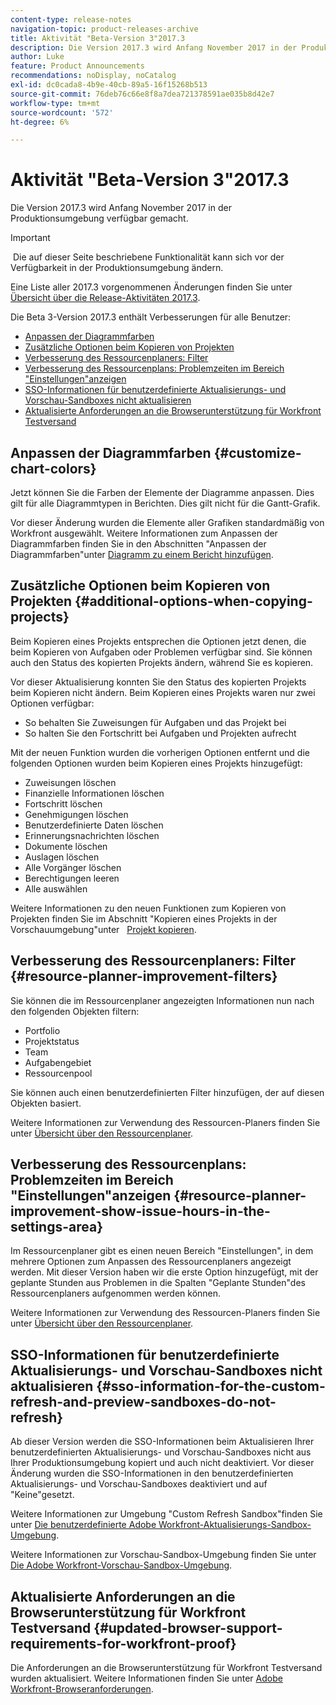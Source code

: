 ```yaml
---
content-type: release-notes
navigation-topic: product-releases-archive
title: Aktivität "Beta-Version 3"2017.3
description: Die Version 2017.3 wird Anfang November 2017 in der Produktionsumgebung verfügbar gemacht.
author: Luke
feature: Product Announcements
recommendations: noDisplay, noCatalog
exl-id: dc0cada8-4b9e-40cb-89a5-16f15268b513
source-git-commit: 76deb76c66e8f8a7dea721378591ae035b8d42e7
workflow-type: tm+mt
source-wordcount: '572'
ht-degree: 6%

---
```


# Aktivität &quot;Beta-Version 3&quot;2017.3

Die Version 2017.3 wird Anfang November 2017 in der Produktionsumgebung verfügbar gemacht.

>[!IMPORTANT]
>
> Die auf dieser Seite beschriebene Funktionalität kann sich vor der Verfügbarkeit in der Produktionsumgebung ändern.

Eine Liste aller 2017.3 vorgenommenen Änderungen finden Sie unter  [Übersicht über die Release-Aktivitäten 2017.3](../../../../product-announcements/product-releases/quarterly-release-archive/2017.3-release-activity/2017.3-release-activity-overview.md).

Die Beta 3-Version 2017.3 enthält Verbesserungen für alle Benutzer:

* [Anpassen der Diagrammfarben](#customize-chart-colors)
* [Zusätzliche Optionen beim Kopieren von Projekten](#additional-options-when-copying-projects)
* [Verbesserung des Ressourcenplaners: Filter](#resource-planner-improvement-filters)
* [Verbesserung des Ressourcenplans: Problemzeiten im Bereich &quot;Einstellungen&quot;anzeigen](#resource-planner-improvement-show-issue-hours-in-the-settings-area)
* [SSO-Informationen für benutzerdefinierte Aktualisierungs- und Vorschau-Sandboxes nicht aktualisieren](#sso-information-for-the-custom-refresh-and-preview-sandboxes-do-not-refresh)
* [Aktualisierte Anforderungen an die Browserunterstützung für Workfront Testversand](#updated-browser-support-requirements-for-workfront-proof)

## Anpassen der Diagrammfarben {#customize-chart-colors}

Jetzt können Sie die Farben der Elemente der Diagramme anpassen. Dies gilt für alle Diagrammtypen in Berichten. Dies gilt nicht für die Gantt-Grafik.

Vor dieser Änderung wurden die Elemente aller Grafiken standardmäßig von Workfront ausgewählt. Weitere Informationen zum Anpassen der Diagrammfarben finden Sie in den Abschnitten &quot;Anpassen der Diagrammfarben&quot;unter [Diagramm zu einem Bericht hinzufügen](../../../../reports-and-dashboards/reports/creating-and-managing-reports/add-chart-report.md).

## Zusätzliche Optionen beim Kopieren von Projekten {#additional-options-when-copying-projects}

Beim Kopieren eines Projekts entsprechen die Optionen jetzt denen, die beim Kopieren von Aufgaben oder Problemen verfügbar sind. Sie können auch den Status des kopierten Projekts ändern, während Sie es kopieren.

Vor dieser Aktualisierung konnten Sie den Status des kopierten Projekts beim Kopieren nicht ändern. Beim Kopieren eines Projekts waren nur zwei Optionen verfügbar:

* So behalten Sie Zuweisungen für Aufgaben und das Projekt bei
* So halten Sie den Fortschritt bei Aufgaben und Projekten aufrecht

Mit der neuen Funktion wurden die vorherigen Optionen entfernt und die folgenden Optionen wurden beim Kopieren eines Projekts hinzugefügt:

* Zuweisungen löschen
* Finanzielle Informationen löschen
* Fortschritt löschen
* Genehmigungen löschen
* Benutzerdefinierte Daten löschen
* Erinnerungsnachrichten löschen
* Dokumente löschen
* Auslagen löschen
* Alle Vorgänger löschen
* Berechtigungen leeren
* Alle auswählen

Weitere Informationen zu den neuen Funktionen zum Kopieren von Projekten finden Sie im Abschnitt &quot;Kopieren eines Projekts in der Vorschauumgebung&quot;unter   [Projekt kopieren](../../../../manage-work/projects/manage-projects/copy-project.md).

## Verbesserung des Ressourcenplaners: Filter {#resource-planner-improvement-filters}

Sie können die im Ressourcenplaner angezeigten Informationen nun nach den folgenden Objekten filtern:

* Portfolio
* Projektstatus
* Team
* Aufgabengebiet
* Ressourcenpool

Sie können auch einen benutzerdefinierten Filter hinzufügen, der auf diesen Objekten basiert.

Weitere Informationen zur Verwendung des Ressourcen-Planers finden Sie unter [Übersicht über den Ressourcenplaner](../../../../resource-mgmt/resource-planning/get-started-resource-planner.md). 

## Verbesserung des Ressourcenplans: Problemzeiten im Bereich &quot;Einstellungen&quot;anzeigen {#resource-planner-improvement-show-issue-hours-in-the-settings-area}

Im Ressourcenplaner gibt es einen neuen Bereich &quot;Einstellungen&quot;, in dem mehrere Optionen zum Anpassen des Ressourcenplaners angezeigt werden. Mit dieser Version haben wir die erste Option hinzugefügt, mit der geplante Stunden aus Problemen in die Spalten &quot;Geplante Stunden&quot;des Ressourcenplaners aufgenommen werden können.

Weitere Informationen zur Verwendung des Ressourcen-Planers finden Sie unter [Übersicht über den Ressourcenplaner](../../../../resource-mgmt/resource-planning/get-started-resource-planner.md).

## SSO-Informationen für benutzerdefinierte Aktualisierungs- und Vorschau-Sandboxes nicht aktualisieren {#sso-information-for-the-custom-refresh-and-preview-sandboxes-do-not-refresh}

Ab dieser Version werden die SSO-Informationen beim Aktualisieren Ihrer benutzerdefinierten Aktualisierungs- und Vorschau-Sandboxes nicht aus Ihrer Produktionsumgebung kopiert und auch nicht deaktiviert. Vor dieser Änderung wurden die SSO-Informationen in den benutzerdefinierten Aktualisierungs- und Vorschau-Sandboxes deaktiviert und auf &quot;Keine&quot;gesetzt.

Weitere Informationen zur Umgebung &quot;Custom Refresh Sandbox&quot;finden Sie unter [Die benutzerdefinierte Adobe Workfront-Aktualisierungs-Sandbox-Umgebung](../../../../administration-and-setup/set-up-workfront/workfront-testing-environments/wf-custom-refresh-sandbox-environment.md).

Weitere Informationen zur Vorschau-Sandbox-Umgebung finden Sie unter [Die Adobe Workfront-Vorschau-Sandbox-Umgebung](../../../../administration-and-setup/set-up-workfront/workfront-testing-environments/wf-preview-sandbox-environment.md).

## Aktualisierte Anforderungen an die Browserunterstützung für Workfront Testversand {#updated-browser-support-requirements-for-workfront-proof}

Die Anforderungen an die Browserunterstützung für Workfront Testversand wurden aktualisiert. Weitere Informationen finden Sie unter [Adobe Workfront-Browseranforderungen](../../../../workfront-basics/workfront-browser-requirements.md).
